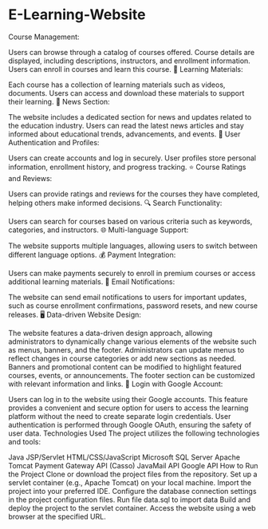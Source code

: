 # E-Learning-Website

Course Management:

Users can browse through a catalog of courses offered.
Course details are displayed, including descriptions, instructors, and enrollment information.
Users can enroll in courses and learn this course.
📖 Learning Materials:

Each course has a collection of learning materials such as videos, documents.
Users can access and download these materials to support their learning.
📰 News Section:

The website includes a dedicated section for news and updates related to the education industry.
Users can read the latest news articles and stay informed about educational trends, advancements, and events.
📄 User Authentication and Profiles:

Users can create accounts and log in securely.
User profiles store personal information, enrollment history, and progress tracking.
⭐️ Course Ratings and Reviews:

Users can provide ratings and reviews for the courses they have completed, helping others make informed decisions.
🔍 Search Functionality:

Users can search for courses based on various criteria such as keywords, categories, and instructors.
🌐 Multi-language Support:

The website supports multiple languages, allowing users to switch between different language options.
💰 Payment Integration:

Users can make payments securely to enroll in premium courses or access additional learning materials.
📧 Email Notifications:

The website can send email notifications to users for important updates, such as course enrollment confirmations, password resets, and new course releases.
🖥️ Data-driven Website Design:

The website features a data-driven design approach, allowing administrators to dynamically change various elements of the website such as menus, banners, and the footer.
Administrators can update menus to reflect changes in course categories or add new sections as needed.
Banners and promotional content can be modified to highlight featured courses, events, or announcements. The footer section can be customized with relevant information and links.
🔐 Login with Google Account:

Users can log in to the website using their Google accounts.
This feature provides a convenient and secure option for users to access the learning platform without the need to create separate login credentials.
User authentication is performed through Google OAuth, ensuring the safety of user data.
Technologies Used
The project utilizes the following technologies and tools:

Java
JSP/Servlet
HTML/CSS/JavaScript
Microsoft SQL Server
Apache Tomcat
Payment Gateway API (Casso)
JavaMail API
Google API
How to Run the Project
Clone or download the project files from the repository.
Set up a servlet container (e.g., Apache Tomcat) on your local machine.
Import the project into your preferred IDE.
Configure the database connection settings in the project configuration files.
Run file data.sql to import data
Build and deploy the project to the servlet container.
Access the website using a web browser at the specified URL.
